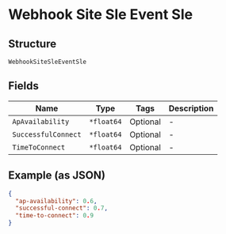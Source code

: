 
# Webhook Site Sle Event Sle

## Structure

`WebhookSiteSleEventSle`

## Fields

| Name | Type | Tags | Description |
|  --- | --- | --- | --- |
| `ApAvailability` | `*float64` | Optional | - |
| `SuccessfulConnect` | `*float64` | Optional | - |
| `TimeToConnect` | `*float64` | Optional | - |

## Example (as JSON)

```json
{
  "ap-availability": 0.6,
  "successful-connect": 0.7,
  "time-to-connect": 0.9
}
```

